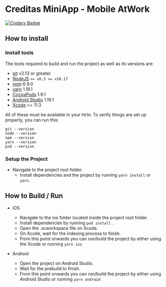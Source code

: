 # Creditas MiniApp - Mobile AtWork

[![Codacy Badge](https://api.codacy.com/project/badge/Grade/71f5f7325dae4187b2d1bc1cd13c3f7d)](https://app.codacy.com/gh/albertplacreditas/testCodacy?utm_source=github.com&utm_medium=referral&utm_content=albertplacreditas/testCodacy&utm_campaign=Badge_Grade)

## How to install

### Install tools

The tools required to build and run the project as well as its versions are:

- [git][git] v2.13 or greater
- [NodeJS][node] `>= v8.3 <= v10.17`
- [npm][npm] 6.9.0
- [yarn][yarn] 1.19.1
- [CocoaPods][cocoapods] 1.9.1
- [Android Studio][android_studio] 1.19.1
- [Xcode][xcode] >= 11.3

All of these must be available in your `PATH`. To verify things are set up
properly, you can run this:

```shell
git --version
node --version
npm --version
yarn --version
pod --version
```

### Setup the Project

- Navigate to the project root folder.
  - Install dependencies and the project by running `yarn install` or `yarn`.

## How to Build / Run

- IOS

  - Navigate to the ios folder located inside the project root folder.
  - Install dependencies by running `pod install` .
  - Open the .xcworkspace file on Xcode.
  - On Xcode, wait for the indexing process to finish.
  - From this point onwards you can run/build the project by either using the Xcode or running `yarn ios`

- Android
  - Open the project on Android Studio.
  - Wait for the prebuild to finish.
  - From this point onwards you can run/build the project by either using Android Studio or running `yarn android`

<!-- prettier-ignore-start -->
[npm]: https://www.npmjs.com/
[node]: https://nodejs.org
[git]: https://git-scm.com/
[yarn]: https://yarnpkg.com/
[cocoapods]: https://cocoapods.org/
[android_studio]: https://developer.android.com/studio
[xcode]: https://developer.apple.com/xcode/
<!-- prettier-ignore-end -->
